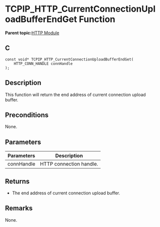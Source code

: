 # TCPIP\_HTTP\_CurrentConnectionUploadBufferEndGet Function

**Parent topic:**[HTTP Module](GUID-25A4CF50-2F8F-47E7-A90C-ABFA52814459.md)

## C

```
const void* TCPIP_HTTP_CurrentConnectionUploadBufferEndGet(
    HTTP_CONN_HANDLE connHandle
);
```

## Description

This function will return the end address of current connection upload buffer.

## Preconditions

None.

## Parameters

|Parameters|Description|
|----------|-----------|
|connHandle|HTTP connection handle.|

## Returns

-   The end address of current connection upload buffer.


## Remarks

None.

